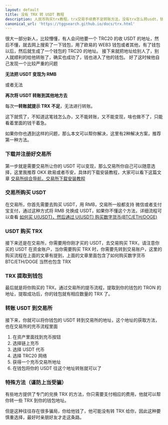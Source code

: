 ```yaml
---
layout: default
title: 没有 TRX 转 USDT 教程
description: 人民币购买trx教程，trx交易手续费不足转账方法，没有trx怎么转usdt，钱包有 USDT，提示 TRX 可用余额不足，没有trx怎么转usdt的教程，或者提示无 TRX 无法进行转账，其次还有很多人钱包有 USDT，但是想变现成人民币，不知道如何处理，遇到这类情况应该如何来解决？
canonical_url: 'https://tggsearch.github.io/docs/trx.html'
---
```

很大一部分新人，比较懵懂，有人会问他要一个 TRC20 的收 USDT 的地址，然后不懂，就去网上搜索了一下钱包，用了欧易的 WEB3 钱包或者其他，有了钱包以后，然后就生成了一个钱包的 TRC20 的地址。
接下来就把地址给别人了，别人就顺利的给他转账了，确实也成功了，钱也进入了他的钱包。
好了这时候他自己发现一个比较严重的问题

**无法把 USDT 变现为 RMB**  

或者无法

**再次将 USDT 转账到其他地方去**

每次**一转账就提示 TRX 不足**，无法进行转账。

这下就慌了，不知道这笔钱怎么办，又不能转账，又不能变现，啥也做不了，只能看着里面的钱干着急。

如果你你也遇到这样的问题，那么本文可以帮你解决，这里有2种解决方案，推荐第一种方法。
### 下载并注册好交易所
第一步就是需要交易所让你的 USDT 可以变现，那么交易所你自己可以随意选择，这里我推荐 OKX 欧易或者币安，具体的下载安装教程，大家可以看下这篇文章 [交易所综合导航，交易所下载安装教程](./coins-index.html)

### 交易所购买 USDT
在交易所，你首先需要去购买 USDT，用 RMB，交易所一般都支持 微信或者支付宝支付，通过这种方式将 RMB 兑换成 USDT，如果你不懂这个方法，详细流程可以查看 [ 如何买 U(USDT)，然后通过 U(USDT) 购买数字货币(BTC/ETH/DOGE)](./buyu-selleru.html)

### USDT 购买 TRX
接下来还是在交易所，你需要用你刚才买的 USDT，去交易购买 TRX，请注意你买的 USDT 在资金账户，当你需要购买 TRX 时，你需要先转到交易账户，这里的购买流程在上面的文章有提到，上面的文章里面包含了如何购买数字货币 BTC/ETH/DOGE 当然也包含 TRX

### TRX 提取到钱包
最后就是将你购买的 TRX，通过交易所的提币流程，提取到你的钱包的 TRON 的地址，提取成功后，你的钱包就有相应数量的 TRX 了。

### 转账 USDT 到交易所
接下来，你就可以将你钱包的 USDT 转到交易所的地址，这个地址的获取方法，也在交易所的充币流程里面
1. 在资产里面找到充币按钮
2. 选择链上充币
3. 选择 USDT 代币
4. 选择 TRC20 网络
5. 获得一个充币交易所地址
6. 在钱包将你的 USDT 往这个地址转账就可以了

### 特殊方法（谨防上当受骗）
有些地方提供了专门的兑换 TRX 的方法，你只需要支付相应的费用，他就可以帮你转一些 TRX 到你的钱包地址。

但是这种往往存在很多骗局，你给他钱了，他可能没有转 TRX 给你，因此这种要慎重选择，最好时亲朋好友才走这条路。